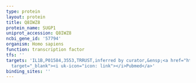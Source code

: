 ```yaml
---
type: protein
layout: protein
title: Q8IWZ8
protein_name: SUGP1
uniprot_accession: Q8IWZ8
ncbi_gene_id: '57794'
organism: Homo sapiens
function: transcription factor
tfs: ''
targets: 'IL1B,P01584,3553,TRRUST,inferred by curator,&ensp;<a href="https://www.ncbi.nlm.nih.gov/pubmed/?term=9878621%5Buid%5D"
  target="_blank"><i uk-icon="icon: link"></i>Pubmed</a>'
binding_sites: ''
---
```

